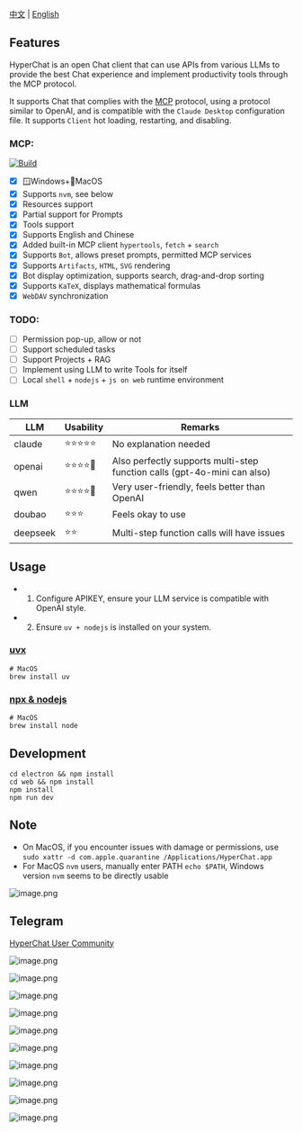 [中文](README.zh.md) | [English](README.md)


## Features

HyperChat is an open Chat client that can use APIs from various LLMs to provide the best Chat experience and implement productivity tools through the MCP protocol.

It supports Chat that complies with the [MCP](https://modelcontextprotocol.io/introduction) protocol, using a protocol similar to OpenAI, and is compatible with the `Claude Desktop` configuration file. It supports `Client` hot loading, restarting, and disabling.

### MCP:

[![Build](https://github.com/BigSweetPotatoStudio/HyperChat/actions/workflows/build.yml/badge.svg)](https://github.com/BigSweetPotatoStudio/HyperChat/actions/workflows/build.yml)

- [x] 🪟Windows+🍏MacOS
- [x] Supports `nvm`, see below
- [x] Resources support
- [x] Partial support for Prompts
- [x] Tools support
- [x] Supports English and Chinese
- [x] Added built-in MCP client `hypertools`, `fetch` + `search`
- [x] Supports `Bot`, allows preset prompts, permitted MCP services
- [x] Supports `Artifacts`, `HTML`, `SVG` rendering
- [x] Bot display optimization, supports search, drag-and-drop sorting
- [x] Supports `KaTeX`, displays mathematical formulas
- [x] `WebDAV` synchronization

### TODO:

- [ ] Permission pop-up, allow or not
- [ ] Support scheduled tasks
- [ ] Support Projects + RAG
- [ ] Implement using LLM to write Tools for itself
- [ ] Local `shell` + `nodejs` + `js on web` runtime environment

### LLM

| LLM      | Usability    | Remarks                         |
| -------- | ------ | -------------------------- |
| claude   | ⭐⭐⭐⭐⭐  | No explanation needed                    |
| openai   | ⭐⭐⭐⭐🌙 | Also perfectly supports multi-step function calls (gpt-4o-mini can also) |
| qwen     | ⭐⭐⭐⭐🌙 | Very user-friendly, feels better than OpenAI                 |
| doubao   | ⭐⭐⭐    | Feels okay to use                   |
| deepseek | ⭐⭐      | Multi-step function calls will have issues       |

## Usage

* 1. Configure APIKEY, ensure your LLM service is compatible with OpenAI style.
* 2. Ensure `uv + nodejs` is installed on your system.

### [uvx](https://github.com/astral-sh/uv)

```
# MacOS
brew install uv
```
### [npx & nodejs](https://nodejs.org/en)

```
# MacOS
brew install node 
```

## Development

```
cd electron && npm install
cd web && npm install
npm install
npm run dev
```

## Note

* On MacOS, if you encounter issues with damage or permissions, use `sudo xattr -d com.apple.quarantine /Applications/HyperChat.app`
* For MacOS `nvm` users, manually enter PATH `echo $PATH`, Windows version `nvm` seems to be directly usable

![image.png](./images/image40.png)

## Telegram

[HyperChat User Community](https://t.me/dadigua001)

![image.png](./images/image33.png)

![image.png](./images/image34.png)

![image.png](./images/image13.png)

![image.png](./images/image32.png)

![image.png](./images/image31.png)

![image.png](./images/image22.png)

![image.png](./images/image21.png)

![image.png](./images/image35.png)

![image.png](./images/image36.png)

![image.png](./images/image42.png)